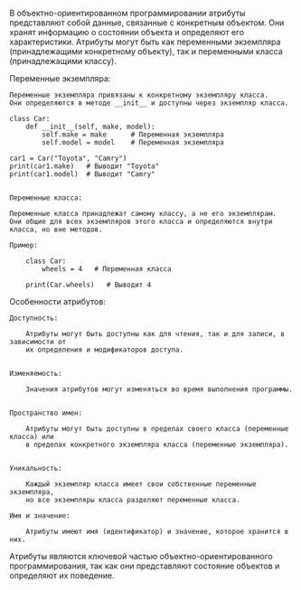 
В объектно-ориентированном программировании атрибуты представляют собой данные, связанные с конкретным объектом.
Они хранят информацию о состоянии объекта и определяют его характеристики. Атрибуты могут быть
как переменными экземпляра (принадлежащими конкретному объекту), так и переменными класса (принадлежащими классу).


Переменные экземпляра:

    Переменные экземпляра привязаны к конкретному экземпляру класса.
    Они определяются в методе __init__ и доступны через экземпляр класса.

    class Car:
        def __init__(self, make, model):
            self.make = make      # Переменная экземпляра
            self.model = model    # Переменная экземпляра

    car1 = Car("Toyota", "Camry")
    print(car1.make)   # Выводит "Toyota"
    print(car1.model)  # Выводит "Camry"


    Переменные класса:

    Переменные класса принадлежат самому классу, а не его экземплярам.
    Они общие для всех экземпляров этого класса и определяются внутри класса, но вне методов.

    Пример:

        class Car:
            wheels = 4   # Переменная класса

        print(Car.wheels)   # Выводит 4


Особенности атрибутов:

    Доступность:

        Атрибуты могут быть доступны как для чтения, так и для записи, в зависимости от
        их определения и модификаторов доступа.


    Изменяемость:

        Значения атрибутов могут изменяться во время выполнения программы.


    Пространство имен:

        Атрибуты могут быть доступны в пределах своего класса (переменные класса) или
        в пределах конкретного экземпляра класса (переменные экземпляра).


    Уникальность:

        Каждый экземпляр класса имеет свои собственные переменные экземпляра,
        но все экземпляры класса разделяют переменные класса.

    Имя и значение:

        Атрибуты имеют имя (идентификатор) и значение, которое хранится в них.



Атрибуты являются ключевой частью объектно-ориентированного программирования,
так как они представляют состояние объектов и определяют их поведение.


